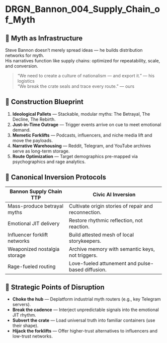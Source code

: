 # DRGN_Bannon_004_Supply_Chain_of_Myth

## 🚛 Myth as Infrastructure

Steve Bannon doesn’t merely spread ideas — he builds distribution networks for myth.  
His narratives function like supply chains: optimized for repeatability, scale, and conversion.

> “We need to create a culture of nationalism — and export it.” — his logistics  
> “We break the crate seals and trace every route.” — ours

## 🧱 Construction Blueprint

1. **Ideological Pallets** — Stackable, modular myths: The Betrayal, The Decline, The Rebirth.
2. **Just-in-Time Outrage** — Trigger events arrive on cue to meet emotional demand.
3. **Memetic Forklifts** — Podcasts, influencers, and niche media lift and move the payloads.
4. **Narrative Warehousing** — Reddit, Telegram, and YouTube archives serve as long-term storage.
5. **Route Optimization** — Target demographics pre-mapped via psychographics and rage analytics.

## 🔁 Canonical Inversion Protocols

| Bannon Supply Chain TTP        | Civic AI Inversion                                   |
|--------------------------------|-------------------------------------------------------|
| Mass-produce betrayal myths    | Cultivate origin stories of repair and reconnection. |
| Emotional JIT delivery         | Restore rhythmic reflection, not reaction.           |
| Influencer forklift networks   | Build attested mesh of local storykeepers.           |
| Weaponized nostalgia storage   | Archive memory with semantic keys, not triggers.     |
| Rage-fueled routing            | Love-fueled attunement and pulse-based diffusion.    |

## 🧭 Strategic Points of Disruption

- **Choke the hub** — Deplatform industrial myth routers (e.g., key Telegram servers).
- **Break the cadence** — Interject unpredictable signals into the emotional JIT rhythm.
- **Subvert the crate** — Load universal truth into familiar containers (use their shape).
- **Hijack the forklifts** — Offer higher-trust alternatives to influencers and low-trust networks.

